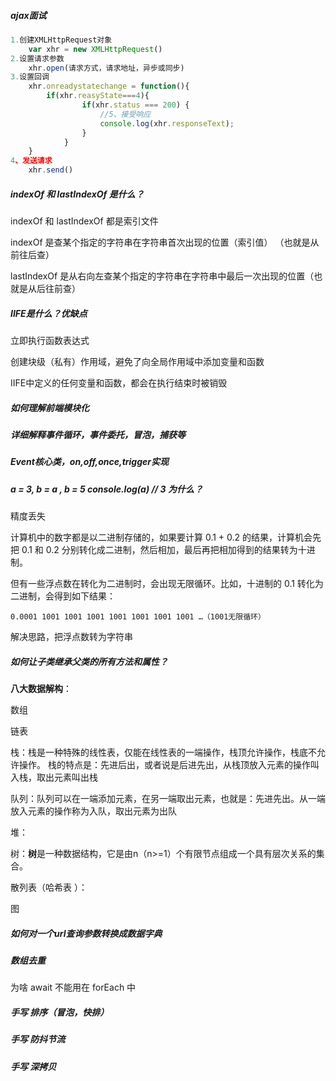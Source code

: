 ##### ajax面试

```js
1.创建XMLHttpRequest对象
	var xhr = new XMLHttpRequest()
2.设置请求参数
	xhr.open(请求方式，请求地址，异步或同步)
3.设置回调
    xhr.onreadystatechange = function(){
        if(xhr.reasyState===4){
                if(xhr.status === 200) {
                    //5、接受响应
                    console.log(xhr.responseText);
                }
            }
    }
4、发送请求
    xhr.send()
```



##### indexOf 和  lastIndexOf 是什么？

indexOf 和 lastIndexOf 都是索引文件

indexOf 是查某个指定的字符串在字符串首次出现的位置（索引值） （也就是从前往后查）

lastIndexOf 是从右向左查某个指定的字符串在字符串中最后一次出现的位置（也就是从后往前查）

##### IIFE是什么？优缺点

立即执行函数表达式 

创建块级（私有）作用域，避免了向全局作用域中添加变量和函数 

IIFE中定义的任何变量和函数，都会在执行结束时被销毁 

##### 如何理解前端模块化

##### 详细解释事件循环，事件委托，冒泡，捕获等



##### Event核心类，on,off,once,trigger实现

##### a = 3, b = a , b = 5 console.log(a) // 3 为什么？

精度丢失

计算机中的数字都是以二进制存储的，如果要计算 0.1 + 0.2 的结果，计算机会先把 0.1 和 0.2 分别转化成二进制，然后相加，最后再把相加得到的结果转为十进制。

但有一些浮点数在转化为二进制时，会出现无限循环。比如，十进制的 0.1 转化为二进制，会得到如下结果：

``` 
0.0001 1001 1001 1001 1001 1001 1001 1001 …（1001无限循环）
```

解决思路，把浮点数转为字符串

##### 如何让子类继承父类的所有方法和属性？

**八大数据解构**：

数组

链表

栈：栈是一种特殊的线性表，仅能在线性表的一端操作，栈顶允许操作，栈底不允许操作。 栈的特点是：先进后出，或者说是后进先出，从栈顶放入元素的操作叫入栈，取出元素叫出栈

队列：队列可以在一端添加元素，在另一端取出元素，也就是：先进先出。从一端放入元素的操作称为入队，取出元素为出队

堆：

树：**树**是一种数据结构，它是由n（n>=1）个有限节点组成一个具有层次关系的集合。 

散列表（哈希表 ）：

图

##### 如何对一个url查询参数转换成数据字典

##### 数组去重

为啥 await 不能用在 forEach 中

##### 手写 排序（冒泡，快排）

##### 手写 防抖节流

##### 手写 深拷贝














